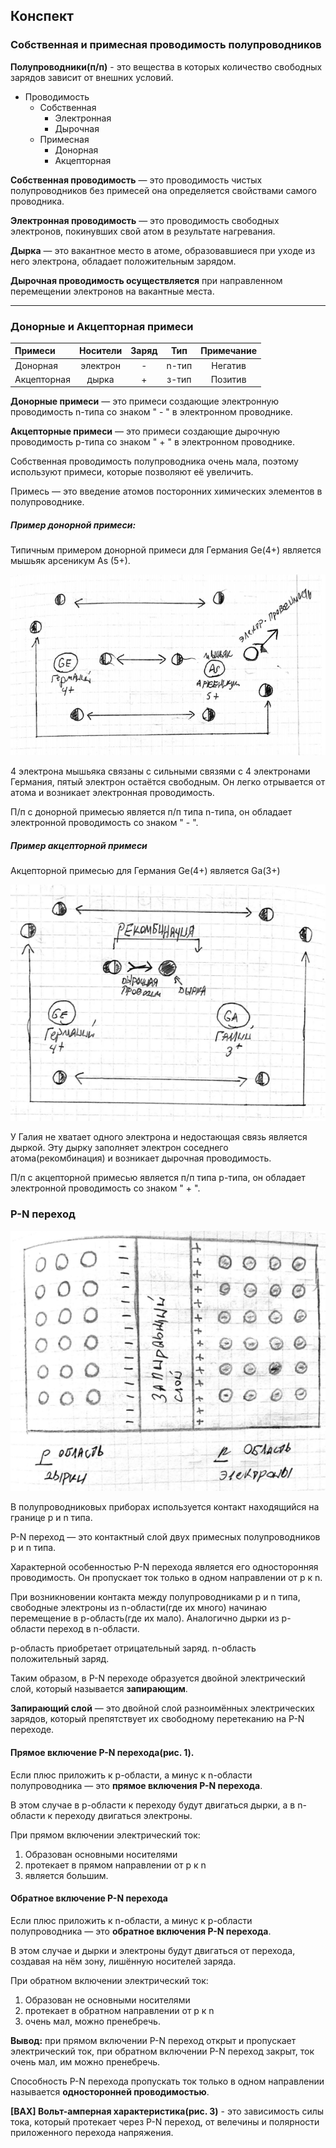 ## Конспект

### Собственная и примесная проводимость полупроводников
**Полупроводники(п/п)** - это вещества в которых количество свободных зарядов зависит от внешних условий.

- Проводимость
    - Собственная
        - Электронная
        - Дырочная
    - Примесная
        - Донорная
        - Акцепторная
    
**Собственная проводимость** — это проводимость чистых полупроводников без примесей она определяется свойствами самого проводника.

**Электронная проводимость** — это проводимость свободных электронов, покинувших свой атом в результате нагревания.

**Дырка** — это вакантное место в атоме, образовавшиеся при уходе из него электрона, обладает положительным зарядом.

**Дырочная проводимость осуществляется** при направленном перемещении электронов на вакантные места.

***

### Донорные и Акцепторная примеси
| Примеси        | Носители           | Заряд  | Тип | Примечание |
| :------------- |:-------------:|:-----:|:-----: |:-----:|
| Донорная | электрон | - | n-тип | Негатив |
| Акцепторная | дырка | + | з-тип | Позитив |

**Донорные примеси** — это примеси создающие электронную проводимость n-типа со знаком " - " в электронном проводнике.

**Акцепторные примеси** — это примеси создающие дырочную проводимость p-типа со знаком " + " в электронном проводнике.

Собственная проводимость полупроводника очень мала, поэтому используют примеси, которые позволяют её увеличить.

Примесь — это введение атомов посторонних химических элементов в полупроводнике.

##### Пример донорной примеси:

Типичным примером донорной примеси для Германия Ge(4+) является мышьяк арсеникум As (5+).

![](images/1.png)

4 электрона мышьяка связаны с сильными связями с 4 электронами Германия, пятый электрон остаётся свободным. Он легко отрывается от атома и возникает электронная проводимость.

П/п с донорной примесью является п/п типа n-типа, он обладает электронной проводимость со знаком " - ".

##### Пример акцепторной примеси

Акцепторной примесью для Германия Ge(4+) является Ga(3+)

![](images/2.png)

У Галия не хватает одного электрона и недостающая связь является дыркой. Эту дырку заполняет электрон соседнего атома(рекомбинация) и возникает дырочная проводимость.

П/п с акцепторной примесью является п/п типа p-типа, он обладает электронной проводимость со знаком " + ".

### P-N переход

![](images/3.png)

В полупроводниковых приборах используется контакт находящийся на границе p и n типа.

P-N переход — это контактный слой двух примесных полупроводников p и n типа.

Характерной особенностью P-N перехода является его односторонняя проводимость. Он пропускает ток только в одном направлении от p к n.

При возникновении контакта между полупроводниками p и n типа, свободные электроны из n-области(где их много) начинаю перемещение в p-область(где их мало). Аналогично дырки из p-области переход в n-области.

p-область приобретает отрицательный заряд. n-область положительный заряд.

Таким образом, в P-N переходе образуется двойной электрический слой, который называется **запирающим**.

**Запирающий слой** — это двойной слой разноимённых электрических зарядов, который препятствует их свободному перетеканию на P-N переходе.

#### Прямое включение P-N перехода(рис. 1).
Если плюс приложить к p-области, а минус к n-области полупроводника — это **прямое включения P-N перехода**.

В этом случае в p-области к переходу будут двигаться дырки, а в n-области к переходу двигаться электроны.

При прямом включении электрический ток:

1) Образован основными носителями
2) протекает в прямом направлении от p к n
3) является большим.

#### Обратное включение P-N перехода
Если плюс приложить к n-области, а минус к p-области полупроводника — это **обратное включения P-N перехода**.

В этом случае и дырки и электроны будут двигаться от перехода, создавая на нём зону, лишённую носителей заряда.

При обратном включении электрический ток:
1) Образован не основными носителями
2) протекает в обратном направлении от p к n
3) очень мал, можно пренебречь.

**Вывод:** при прямом включении P-N переход открыт и пропускает электрический ток, при обратном включении P-N переход закрыт, ток очень мал, им можно пренебречь.

Способность P-N перехода пропускать ток только в одном направлении называется **односторонней проводимостью**.

**[ВАХ] Вольт-амперная характеристика(рис. 3)** - это зависимость силы тока, который протекает через P-N переход, от велечины и полярности приложенного перехода напряжения.